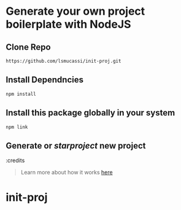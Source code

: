 # Generate your own project boilerplate with NodeJS

## Clone Repo

```
https://github.com/lsmucassi/init-proj.git
```

## Install Dependncies 

```
npm install 
```

## Install this package globally in your system

```
npm link 
```

## Generate or *starproject* new project

:credits 
> Learn more about how it works [here](https://medium.com/northcoders/creating-a-project-generator-with-node-29e13b3cd309)

# init-proj
